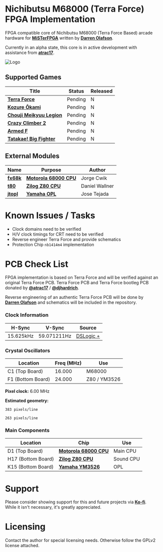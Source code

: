 

# Nichibutsu M68000 (Terra Force) FPGA Implementation

FPGA compatible core of Nichibutsu M68000 (Terra Force Based) arcade hardware for [**MiSTerFPGA**](https://github.com/MiSTer-devel/Main_MiSTer/wiki) written by [**Darren Olafson**](https://twitter.com/Darren__O). 

Currently in an alpha state, this core is in active development with assistance from [**atrac17**](https://github.com/atrac17).

![Logo](https://user-images.githubusercontent.com/32810066/160257413-889da2d8-f968-4bd1-9adc-fb22552f0455.png)

## Supported Games

| Title | Status | Released |
|------|---------|----------|
[**Terra Force**](https://en.wikipedia.org/wiki/Nihon_Bussan)           | Pending | N |
[**Kozure Ōkami**](https://en.wikipedia.org/wiki/Nihon_Bussan)          | Pending | N |
[**Chouji Meikyuu Legion**](https://en.wikipedia.org/wiki/Nihon_Bussan) | Pending | N |
[**Crazy Climber 2**](https://en.wikipedia.org/wiki/Nihon_Bussan)       | Pending | N |
[**Armed F**](https://en.wikipedia.org/wiki/Formation_Armed_F)          | Pending | N |
[**Tatakae! Big Fighter**](https://en.wikipedia.org/wiki/Nihon_Bussan)  | Pending | N |

## External Modules

|Name| Purpose | Author |
|----|---------|--------|
| [**fx68k**](https://github.com/ijor/fx68k)    | [**Motorola 68000 CPU**](https://en.wikipedia.org/wiki/Motorola_68000) | Jorge Cwik |
| [**t80**](https://opencores.org/projects/t80) | [**Zilog Z80 CPU**](https://en.wikipedia.org/wiki/Zilog_Z80)           | Daniel Wallner |
| [**jtopl**](https://github.com/jotego/jtopl)  | [**Yamaha OPL**](https://en.wikipedia.org/wiki/Yamaha_OPL#OPL)         | Jose Tejada |

# Known Issues / Tasks

- Clock domains need to be verified  
- H/V clock timings for CRT need to be verified  
- Reverse engineer Terra Force and provide schematics  
- Protection Chip `nb1414m4` implementation  

# PCB Check List

FPGA implementation is based on Terra Force and will be verified against an original Terra Force PCB. Terra Force PCB and Terra Force bootleg PCB donated by [**@atrac17**](https://twitter.com/_atrac17) / [**@djhardrich**](https://twitter.com/djhardrich).

Reverse engineering of an authentic Terra Force PCB will be done by [**Darren Olafson**](https://twitter.com/Darren__O) and schematics will be included in the repository.

### Clock Information

H-Sync      | V-Sync      | Source           |
------------|-------------|------------------|
15.625kHz   | 59.071211Hz  | [DSLogic +]()   |

### Crystal Oscillators

Location           | Freq (MHz) | Use          |
-------------------|------------|--------------|
C1 (Top Board)     | 16.000     | M68000       |
F1 (Bottom Board)  | 24.000     | Z80 / YM3526 |

**Pixel clock:** 6.00 MHz

**Estimated geometry:**

    383 pixels/line
  
    263 pixels/line

### Main Components

Location | Chip | Use |
---------|------|-----|
D1  (Top Board)    | [**Motorola 68000 CPU**](https://en.wikipedia.org/wiki/Motorola_68000) | Main CPU  |
H17 (Bottom Board) | [**Zilog Z80 CPU**](https://en.wikipedia.org/wiki/Zilog_Z80)           | Sound CPU |
K15 (Bottom Board) | [**Yamaha YM3526**](https://en.wikipedia.org/wiki/Yamaha_OPL#OPL)      | OPL       |

# Support

Please consider showing support for this and future projects via [**Ko-fi**](https://ko-fi.com/darreno). While it isn't necessary, it's greatly appreciated.

# Licensing

Contact the author for special licensing needs. Otherwise follow the GPLv2 license attached.

